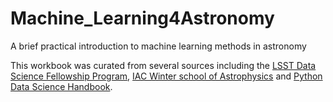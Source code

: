 # Machine_Learning4Astronomy
A brief practical introduction to machine learning methods in astronomy

This workbook was curated from several sources including the [LSST Data Science Fellowship Program](https://github.com/LSSTC-DSFP/LSSTC-DSFP-Sessions), [IAC Winter school of Astrophysics](https://github.com/LSSTC-DSFP/LSSTC-DSFP-Sessions) and [Python Data Science Handbook](https://github.com/jakevdp/PythonDataScienceHandbook/blob/8a34a4f653bdbdc01415a94dc20d4e9b97438965/notebooks/Index.ipynb).
